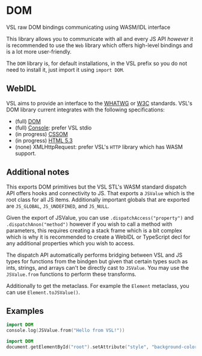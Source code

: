 # DOM
VSL raw DOM bindings communicating using WASM/IDL interface

This library allows you to communicate with all and every JS API _however_ it is
recommended to use the `Web` library which offers high-level bindings and is a
lot more user-friendly.

The `DOM` library is, for default installations, in the VSL prefix so you do not
need to install it, just import it using `import DOM`.

## WebIDL
VSL aims to provide an interface to the [WHATWG](https://spec.whatwg.org) or [W3C](https://www.w3.org/TR/)
standards. VSL's DOM library current integrates with the following specifications:

 - (full) [DOM](https://dom.spec.whatwg.org/)
 - (full) [Console](https://console.spec.whatwg.org/): prefer VSL stdio
 - (in progress) [CSSOM](https://drafts.csswg.org/cssom/)
 - (in progress) [HTML 5.3](https://www.w3.org/TR/html53/)
 - (none) XMLHttpRequest: prefer VSL's `HTTP` library which has WASM support.

## Additional notes
This exports DOM primitives but the VSL STL's WASM standard dispatch API offers
hooks and connectivity to JS. That exports a `JSValue` which is the root class
for all JS items. Additionally important globals that are exported are
`JS_GLOBAL`, `JS_UNDEFINED`, and `JS_NULL`.

Given the export of JSValue, you can use `.dispatchAccess("property")` and
`.dispatchAnon("method")` however if you wish to call a method with parameters,
this requires creating a stack frame which is a bit complex which is why it is
recommended to create a WebIDL or TypeScript decl for any additional properties
which you wish to access.

The dispatch API automatically performs bridging between VSL and JS types for
functions from the bindgen but given that certain types such as ints, strings,
and arrays can't be directly cast to `JSValue`. You may use the `JSValue.from`
functions to perform these transforms.

Additionally to get the metaclass. For example the `Element` metaclass, you can
use `Element.toJSValue()`.

## Examples

```swift
import DOM
console.log(JSValue.from("Hello from VSL!"))
```

```swift
import DOM
document.getElementById("root").setAttribute("style", "background-color: red;")
```
